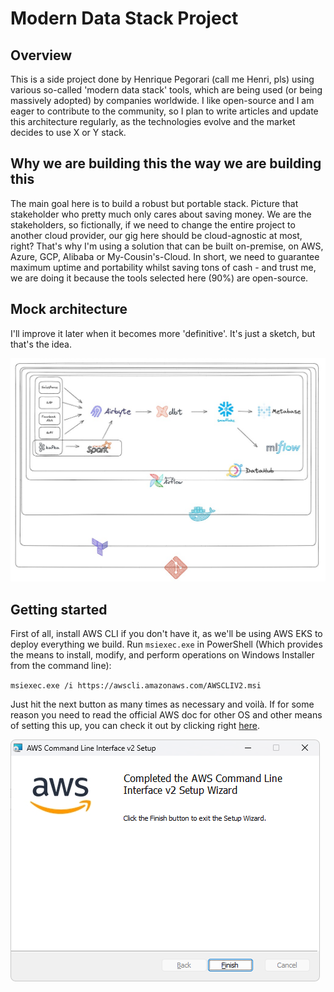 # Modern Data Stack Project

## Overview
 This is a side project done by Henrique Pegorari (call me Henri, pls) using various so-called 'modern data stack' tools, which are being used (or being massively adopted) by companies worldwide. I like open-source and I am eager to contribute to the community, so I plan to write articles and update this architecture regularly, as the technologies evolve and the market decides to use X or Y stack.

## Why we are building this the way we are building this
The main goal here is to build a robust but portable stack. Picture that stakeholder who pretty much only cares about saving money. We are the stakeholders, so fictionally, if we need to change the entire project to another cloud provider, our gig here should be cloud-agnostic at most, right? That's why I'm using a solution that can be built on-premise, on AWS, Azure, GCP, Alibaba or My-Cousin's-Cloud. In short, we need to guarantee maximum uptime and portability whilst saving tons of cash - and trust me, we are doing it because the tools selected here (90%) are open-source.

## Mock architecture
I'll improve it later when it becomes more 'definitive'. It's just a sketch, but that's the idea.

![Mock Architecture](<screenshots/mock_architecture.jpg>)

## Getting started
First of all, install AWS CLI if you don't have it, as we'll be using AWS EKS to deploy everything we build. Run `msiexec.exe` in PowerShell (Which provides the means to install, modify, and perform operations on Windows Installer from the command line):

`msiexec.exe /i https://awscli.amazonaws.com/AWSCLIV2.msi`

Just hit the next button as many times as necessary and voilà. If for some reason you need to read the official AWS doc for other OS and other means of setting this up, you can check it out by clicking right [here](https://docs.aws.amazon.com/cli/latest/userguide/getting-started-install.html).

![AWS CLI Installed](<screenshots/aws_cli_completed.png>)


